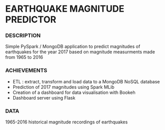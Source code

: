 # EARTHQUAKE MAGNITUDE PREDICTOR



### DESCRIPTION

Simple PySpark / MongoDB application to predict magnitudes of earthquakes for the year 2017 based on magnitude measurments made from 1965 to 2016

### ACHIEVEMENTS

* ETL : extract, transform and load data to a MongoDB NoSQL database
* Prediction of 2017 magnitudes using Spark MLib
* Creation of a dashboard for data visualisation with Bookeh
* Dashboard server using Flask

### DATA

1965-2016 historical magnitude recordings of earthquakes